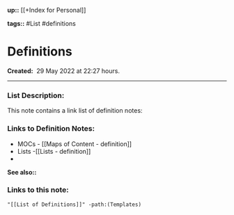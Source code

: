 **up::** [[+Index for Personal]]

**tags::** #List #definitions

# Definitions

**Created:**  29 May 2022 at  22:27 hours.

___
### List Description:
This note contains a link list of definition notes:

### Links to Definition Notes:
- MOCs - [[Maps of Content - definition]] 
- Lists -[[Lists - definition]]
- 

**See also::** 

### Links to this note:
```query
"[[List of Definitions]]" -path:(Templates) 
```
